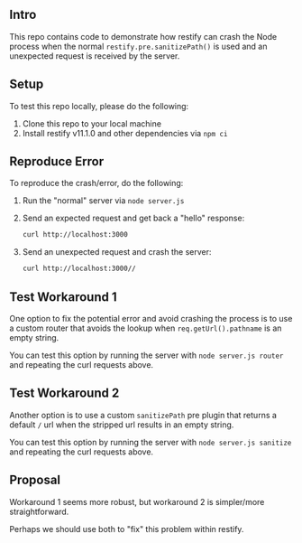 ## Intro

This repo contains code to demonstrate how restify can crash the Node process when the normal `restify.pre.sanitizePath()` is used and an unexpected request is received by the server.

## Setup

To test this repo locally, please do the following:

1. Clone this repo to your local machine
2. Install restify v11.1.0 and other dependencies via `npm ci`

## Reproduce Error

To reproduce the crash/error, do the following:

1. Run the "normal" server via `node server.js`
2. Send an expected request and get back a "hello" response:

    ```sh
    curl http://localhost:3000
    ```

3. Send an unexpected request and crash the server:

    ```sh
    curl http://localhost:3000//
    ```

## Test Workaround 1

One option to fix the potential error and avoid crashing the process is to use a custom router that avoids the lookup when `req.getUrl().pathname` is an empty string.

You can test this option by running the server with `node server.js router` and repeating the curl requests above.

## Test Workaround 2

Another option is to use a custom `sanitizePath` pre plugin that returns a default `/` url when the stripped url results in an empty string.

You can test this option by running the server with `node server.js sanitize` and repeating the curl requests above.

## Proposal

Workaround 1 seems more robust, but workaround 2 is simpler/more straightforward.

Perhaps we should use both to "fix" this problem within restify.
